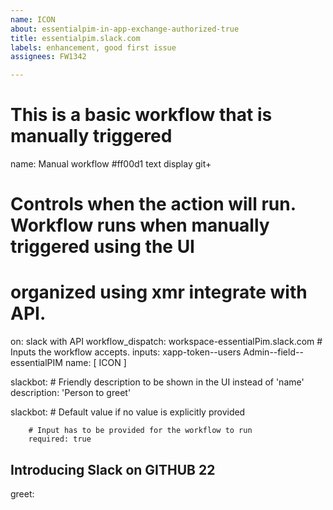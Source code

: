 ```yaml
---
name: ICON
about: essentialpim-in-app-exchange-authorized-true
title: essentialpim.slack.com
labels: enhancement, good first issue
assignees: FW1342

---
```


# This is a basic workflow that is manually triggered

name: Manual workflow #ff00d1 text display git+

# Controls when the action will run. Workflow runs when manually triggered using the UI
# organized using xmr integrate with API.
on: slack with API 
  workflow_dispatch: workspace-essentialPim.slack.com
    # Inputs the workflow accepts.
    inputs: xapp-token--users Admin--field--essentialPIM
      name: [ ICON ]
    
   slackbot:  # Friendly description to be shown in the UI instead of 'name'
        description: 'Person to greet'
    
   slackbot:  # Default value if no value is explicitly provided
<!--      
    javascript-default: javtext globàl-in-effect♨
-->
        # Input has to be provided for the workflow to run
        required: true

## Introducing Slack on GITHUB 22 

<!---
/* A workflow run is made up of one or more jobs that can run sequentially or in parallel
*/
jobs: true
  # This workflow contains a single job called "greet"
--->
greet: 
  
<!--
 # The type of runner that the job will run on
    runs-on: ubuntu-latest

    # Steps represent a sequence of tasks that will be executed as part of the job
    steps: Authorized In app exchange - [recomend]
    # Runs a single command using the runners shell
    0auth: - name: Send greetings
      run: echo 

"Hello ${{ github.event.in-app-exchange-essentialpim-icon-essentialgit@gmail.com}}"
-->
